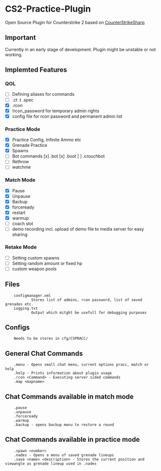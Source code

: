 # CS2-Practice-Plugin
Open Source Plugin for Counterstrike 2 based on [CounterStrikeSharp](https://github.com/roflmuffin/CounterStrikeSharp)

## Important
Currently in an early stage of development.
Plugin might be unstable or not working.

## Implemted Features
### QOL
- [ ] Defining aliases for commands
- [ ] .ct .t .spec
- [x] .rcon
- [x] !rcon_password for temporary admin rights
- [x] config file for rcon password and permanent admin list      
### Practice Mode
- [x] Practice Config, Infinite Ammo etc             
- [x] Grenade Practice
- [x] Spawns
- [ ] Bot commands
        [x] .bot
        [x] .boot
        [ ] .crouchbot
- [ ] Rethrow
- [ ] watchme
### Match Mode
- [x] Pause
- [x] Unpause
- [x] Backup
- [x] forceready
- [x] restart
- [x] warmup 
- [ ] coach slot
- [ ] demo recording incl. upload of demo file to media server for easy sharing
### Retake Mode
- [ ] Setting custom spawns
- [ ] Setting random amount or fixed hp
- [ ] custom weapon pools
## Files
        configmanager.xml
                Stores list of admins, rcon password, list of saved grenades etc.
        Logging.txt
                Output which mitght be usefull for debugging purposes
## Configs
        Needs to be stores in cfg/CSPRACC/
## General Chat Commands
        .menu - Opens small chat menu, current options pracc, match or help
        .help - Prints information about plugin usage
        .rcon <Command> - Executing server sided commands 
        .map <mapname>

## Chat Commands available in match mode       
        .pause 
        .unpause 
        .forceready
        .warmup
        .backup - opens backup menu to restore a round
        
## Chat Commands available in practice mode
        .spawn <number> 
        .nades - Opens a menu of saved grenade lineups
        .save <name> <description> - Stores the current position and viewangle as grenade lineup used in .nades

